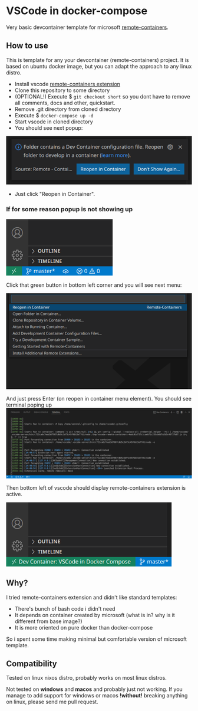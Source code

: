 # VSCode in docker-compose

Very basic devcontainer template for microsoft [remote-containers](https://code.visualstudio.com/docs/remote/containers).

## How to use

This is template for any your devcontainer (remote-containers) project.
It is based on ubuntu docker image,
but you can adapt the approach to any linux distro.

- Install vscode [remote-containers extension](https://marketplace.visualstudio.com/items?itemName=ms-vscode-remote.remote-containers)
- Clone this repository to some directory
- (OPTIONAL!) Execute $ ```git checkout short```
  so you dont have to remove all comments, docs and other, quickstart.
- Remove .git directory from cloned directory
- Execute $ ```docker-compose up -d```
- Start vscode in cloned directory
- You should see next popup:

![Folder contains a dev container configuration file](./.github/docs/remote-containers-popup.png)
- Just click "Reopen in Container".

### If for some reason popup is not showing up

![right left green button in vscode](./.github/docs/remote-containers-inactive.png)

Click that green button in bottom left corner and you will see next menu:

![reopen in container vscode menu](./.github/docs/remote-containers-menu.png)

And just press Enter (on reopen in container menu element). You should see terminal poping up ![vscode setup terminal](./.github/docs/remote-containers-setup-terminal.png)

Then bottom left of vscode should display
remote-containers extension is active.

![Dev Container: VSCode in Docker Compose](./.github/docs/remote-containers-active.png)

## Why?

I tried remote-containers extension and didn't like
standard templates:
- There's bunch of bash code i didn't need
- It depends on container created by microsoft
(what is in? why is it different from base image?)
- It is more oriented on pure docker than docker-compose

So i spent some time making minimal but comfortable
version of microsoft template.

## Compatibility

Tested on linux nixos distro,
probably works on most linux distros.

Not tested on **windows** and **macos**
and probably just not working.
If you manage to add support for windows or macos 
**!without!** breaking anything on linux, 
please send me pull request.
